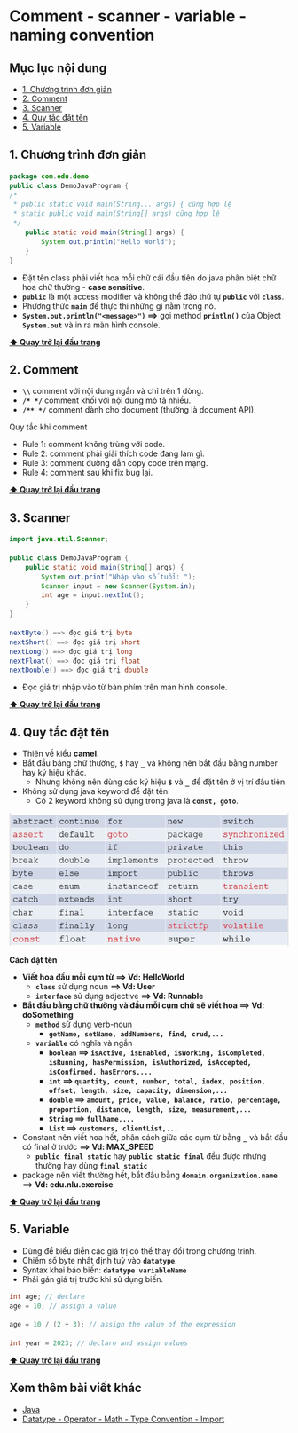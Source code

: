# Comment - scanner - variable - naming convention

## Mục lục nội dung

- [1. Chương trình đơn giản](#1-chương-trình-đơn-giản)
- [2. Comment](#2-comment)
- [3. Scanner](#3-scanner)
- [4. Quy tắc đặt tên](#4-quy-tắc-đặt-tên)
- [5. Variable](#5-variable)

## 1. Chương trình đơn giản

```java
package com.edu.demo
public class DemoJavaProgram {
/*
 * public static void main(String... args) { cũng hợp lệ
 * static public void main(String[] args) cũng hợp lệ
 */
    public static void main(String[] args) {
        System.out.println("Hello World");
    }
}
```

- Đặt tên class phải viết hoa mỗi chữ cái đầu tiên do java phân biệt chữ hoa chữ thường - **case sensitive**.
- **`public`** là một access modifier và không thể đảo thứ tự **`public`** với **`class`**.
- Phương thức **`main`** để thực thi những gì nằm trong nó.
- **`System.out.println("<message>")` ==>** gọi method **`println()`** của Object **`System.out`** và in ra màn hình console.

**[⬆ Quay trở lại đầu trang](#mục-lục-nội-dung)**

## 2. Comment

- **`\\`** comment với nội dung ngắn và chỉ trên 1 dòng.
- **`/* */`** comment khối với nội dung mô tả nhiều.
- **`/** */`** comment dành cho document (thường là document API).

Quy tắc khi comment

- Rule 1: comment không trùng với code.
- Rule 2: comment phải giải thích code đang làm gì.
- Rule 3: comment đường dẫn copy code trên mạng.
- Rule 4: comment sau khi fix bug lại.

**[⬆ Quay trở lại đầu trang](#mục-lục-nội-dung)**

## 3. Scanner

```java
import java.util.Scanner;

public class DemoJavaProgram {
    public static void main(String[] args) {
        System.out.print("Nhập vào số tuổi: ");
        Scanner input = new Scanner(System.in);
        int age = input.nextInt();
    }
}

nextByte() ==> đọc giá trị byte
nextShort() ==> đọc giá trị short
nextLong() ==> đọc giá trị long
nextFloat() ==> đọc giá trị float
nextDouble() ==> đọc giá trị double
```

- Đọc giá trị nhập vào từ bàn phím trên màn hình console.

**[⬆ Quay trở lại đầu trang](#mục-lục-nội-dung)**

## 4. Quy tắc đặt tên

- Thiên về kiểu **camel**.
- Bắt đầu bằng chữ thường, **`$`** hay **`_`** và không nên bắt đầu bằng number hay ký hiệu khác.
  - Nhưng không nên dùng các ký hiệu **`$`** và **`_`** để đặt tên ở vị trí đầu tiên.
- Không sử dụng java keyword để đặt tên.
  - Có 2 keyword không sử dụng trong java là **`const, goto`**.

![keyword in java](/assets/keyword.jpg)

**Cách đặt tên**

- **Viết hoa đầu mỗi cụm từ ==> Vd: HelloWorld**
  - **`class`** sử dụng noun **==> Vd: User**
  - **`interface`** sử dụng adjective **==> Vd: Runnable**
- **Bắt đầu bằng chữ thường và đầu mỗi cụm chữ sẽ viết hoa ==> Vd: doSomething**
  - **`method`** sử dụng verb-noun
    - **`getName, setName, addNumbers, find, crud,...`**
  - **`variable`** có nghĩa và ngắn
    - **`boolean` ==> `isActive, isEnabled, isWorking, isCompleted, isRunning, hasPermission, isAuthorized, isAccepted, isConfirmed, hasErrors,...`**
    - **`int` ==> `quantity, count, number, total, index, position, offset, length, size, capacity, dimension,...`**
    - **`double` ==> `amount, price, value, balance, ratio, percentage, proportion, distance, length, size, measurement,...`**
    - **`String` ==> `fullName,...`**
    - **`List` ==> `customers, clientList,...`**
- Constant nên viết hoa hết, phân cách giữa các cụm từ bằng **`_`** và bắt đầu có final ở trước **==> Vd: MAX_SPEED**
  - **`public final static`** hay **`public static final`** đều được nhưng thường hay dùng **`final static`**
- package nên viết thường hết, bắt đầu bằng **`domain.organization.name`** ==> **Vd: edu.nlu.exercise**

**[⬆ Quay trở lại đầu trang](#mục-lục-nội-dung)**

## 5. Variable

- Dùng để biểu diễn các giá trị có thể thay đổi trong chương trình.
- Chiếm số byte nhất định tuỳ vào **`datatype`**.
- Syntax khai báo biến: **`datatype variableName`**
- Phải gán giá trị trước khi sử dụng biến.

```java
int age; // declare
age = 10; // assign a value

age = 10 / (2 + 3); // assign the value of the expression

int year = 2023; // declare and assign values
```

**[⬆ Quay trở lại đầu trang](#mục-lục-nội-dung)**

## Xem thêm bài viết khác

- [Java](day003.md)
- [Datatype - Operator - Math - Type Convention - Import](day005.md)
